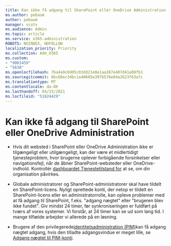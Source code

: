 ```yaml
---
title: Kan ikke få adgang til SharePoint eller OneDrive Administration
ms.author: pebaum
author: pebaum
manager: scotv
ms.audience: Admin
ms.topic: article
ms.service: o365-administration
ROBOTS: NOINDEX, NOFOLLOW
localization_priority: Priority
ms.collection: Adm_O365
ms.custom:
- "9001459"
- "5638"
ms.openlocfilehash: 7ba4a9c6995c03dd21e0e1aa387e407d41a08fb1
ms.sourcegitcommit: 8bc60ec34bc1e40685e3976576e04a2623f63a7c
ms.translationtype: MT
ms.contentlocale: da-DK
ms.lasthandoff: 04/15/2021
ms.locfileid: "51824429"
---
```

# <a name="unable-to-access-sharepoint-or-onedrive-admin-center"></a>Kan ikke få adgang til SharePoint eller OneDrive Administration

- Hvis dit websted i SharePoint eller OneDrive Administration ikke er tilgængeligt eller utilgængeligt, kan der være et midlertidigt tjenesteproblem, hvor brugerne oplever forbigående forsinkelser eller navigationsfejl, når de åbner SharePoint-websteder eller OneDrive-indhold. Kontrollér [dashboardet Tjenestetilstand for](https://admin.microsoft.com/AdminPortal/Home#/servicehealth) at se, om din organisation påvirkes.

- Globale administratorer og SharePoint-administratorer skal have tildelt en SharePoint-licens. Nyligt oprettede konti, der netop er tildelt en SharePoint-licens eller en administratorrolle, kan opleve problemer med at få adgang til SharePoint, f.eks. "adgang nægtet" eller "brugeren blev ikke fundet". Giv mindst 24 timer, før synkroniseringen er fuldført på tværs af vores systemer. Vi forstår, at 24 timer kan se ud som lang tid. I mange tilfælde arbejder vi allerede på en løsning.

- Brugere af den privilegerede[identitetsadministration (PIM)](https://docs.microsoft.com/azure/active-directory/privileged-identity-management/pim-how-to-add-role-to-user?tabs=new)kan få adgang nægtet adgang, hvis den tilladte adgangsvindue er meget lille, se  [Adgang nægtet til PIM-konti](https://docs.microsoft.com/sharepoint/troubleshoot/administration/access-denied-to-pim-user-accounts).